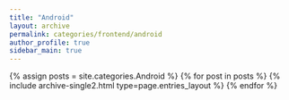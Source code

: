 ```yaml
---
title: "Android"
layout: archive
permalink: categories/frontend/android
author_profile: true
sidebar_main: true
---
```



{% assign posts = site.categories.Android %}
{% for post in posts %} {% include archive-single2.html type=page.entries_layout %} {% endfor %}
